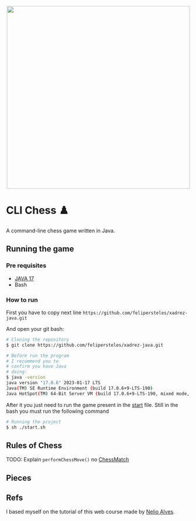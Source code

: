 <div align="center">
<img src="https://www.gallery.ca/sites/default/files/thumbnailchessopt2.jpg" width=500/>
</div>

# CLI Chess ♟️  

A command-line chess game written in Java. 

## Running the game

### Pre requisites
 - [JAVA 17](https://www.oracle.com/java/technologies/javase/jdk17-archive-downloads.html)
 - Bash

### How to run
First you have to copy next line
`https://github.com/felipersteles/xadrez-java.git`

And open your git bash:
```bash
# Cloning the repository
$ git clone https://github.com/felipersteles/xadrez-java.git

# Before run the program
# I recommend you to
# confirm you have Java
# doing:
$ java -version
java version "17.0.6" 2023-01-17 LTS
Java(TM) SE Runtime Environment (build 17.0.6+9-LTS-190)
Java HotSpot(TM) 64-Bit Server VM (build 17.0.6+9-LTS-190, mixed mode, sharing)

```

After it you just need to run the game present in the [start](./start.sh) file. Still in the bash you must run the following command
```bash
# Running the project
$ sh ./start.sh

```

## Rules of Chess
TODO: Explain `performChessMove()` no [ChessMatch](./src/chess/ChessMatch.java)

## Pieces

## Refs
I based myself on the tutorial of this web course made by [Nelio Alves](https://www.udemy.com/share/1013hw3@NBkCro2I8P8y-A8eSBKjQpVlfD1xm4QlM6AOmeuGwNhIH9qHRx8kUzwlO0Rtogx--w==/).

